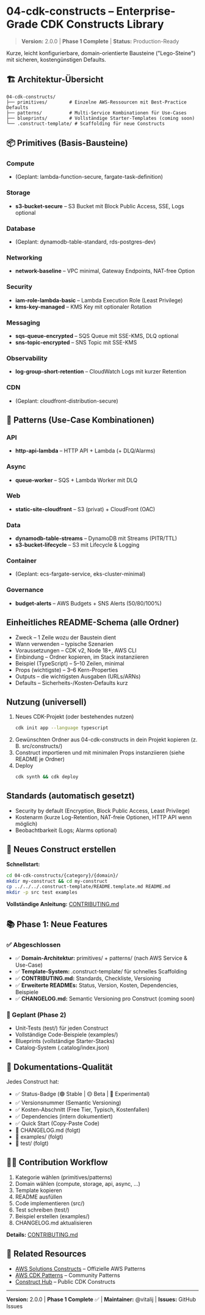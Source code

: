 # 04-cdk-constructs – Enterprise-Grade CDK Constructs Library

> **Version:** 2.0.0 | **Phase 1 Complete** | **Status:** Production-Ready

Kurze, leicht konfigurierbare, domain-orientierte Bausteine ("Lego-Steine") mit sicheren, kostengünstigen Defaults.

## 🏗️ Architektur-Übersicht

```
04-cdk-constructs/
├── primitives/        # Einzelne AWS-Ressourcen mit Best-Practice Defaults
├── patterns/          # Multi-Service Kombinationen für Use-Cases
├── blueprints/        # Vollständige Starter-Templates (coming soon)
└── .construct-template/ # Scaffolding für neue Constructs
```

## 📦 Primitives (Basis-Bausteine)

### Compute
- (Geplant: lambda-function-secure, fargate-task-definition)

### Storage
- **s3-bucket-secure** – S3 Bucket mit Block Public Access, SSE, Logs optional

### Database
- (Geplant: dynamodb-table-standard, rds-postgres-dev)

### Networking
- **network-baseline** – VPC minimal, Gateway Endpoints, NAT-free Option

### Security
- **iam-role-lambda-basic** – Lambda Execution Role (Least Privilege)
- **kms-key-managed** – KMS Key mit optionaler Rotation

### Messaging
- **sqs-queue-encrypted** – SQS Queue mit SSE-KMS, DLQ optional
- **sns-topic-encrypted** – SNS Topic mit SSE-KMS

### Observability
- **log-group-short-retention** – CloudWatch Logs mit kurzer Retention

### CDN
- (Geplant: cloudfront-distribution-secure)

## 🎯 Patterns (Use-Case Kombinationen)

### API
- **http-api-lambda** – HTTP API + Lambda (+ DLQ/Alarms)

### Async
- **queue-worker** – SQS + Lambda Worker mit DLQ

### Web
- **static-site-cloudfront** – S3 (privat) + CloudFront (OAC)

### Data
- **dynamodb-table-streams** – DynamoDB mit Streams (PITR/TTL)
- **s3-bucket-lifecycle** – S3 mit Lifecycle & Logging

### Container
- (Geplant: ecs-fargate-service, eks-cluster-minimal)

### Governance
- **budget-alerts** – AWS Budgets + SNS Alerts (50/80/100%)

## Einheitliches README-Schema (alle Ordner)
- Zweck – 1 Zeile wozu der Baustein dient
- Wann verwenden – typische Szenarien
- Voraussetzungen – CDK v2, Node 18+, AWS CLI
- Einbindung – Ordner kopieren, im Stack instanziieren
- Beispiel (TypeScript) – 5–10 Zeilen, minimal
- Props (wichtigste) – 3–6 Kern-Properties
- Outputs – die wichtigsten Ausgaben (URLs/ARNs)
- Defaults – Sicherheits-/Kosten-Defaults kurz

## Nutzung (universell)
1) Neues CDK-Projekt (oder bestehendes nutzen)
   ```bash
   cdk init app --language typescript
   ```
2) Gewünschten Ordner aus 04-cdk-constructs in dein Projekt kopieren (z. B. src/constructs/<name>)
3) Construct importieren und mit minimalen Props instanziieren (siehe README je Ordner)
4) Deploy
   ```bash
   cdk synth && cdk deploy
   ```

## Standards (automatisch gesetzt)
- Security by default (Encryption, Block Public Access, Least Privilege)
- Kostenarm (kurze Log-Retention, NAT-freie Optionen, HTTP API wenn möglich)
- Beobachtbarkeit (Logs; Alarms optional)

## 🚀 Neues Construct erstellen

**Schnellstart:**
```bash
cd 04-cdk-constructs/{category}/{domain}/
mkdir my-construct && cd my-construct
cp ../../../.construct-template/README.template.md README.md
mkdir -p src test examples
```

**Vollständige Anleitung:** [CONTRIBUTING.md](CONTRIBUTING.md)

## 📚 Phase 1: Neue Features

### ✅ Abgeschlossen
- ✅ **Domain-Architektur:** primitives/ + patterns/ (nach AWS Service & Use-Case)
- ✅ **Template-System:** .construct-template/ für schnelles Scaffolding
- ✅ **CONTRIBUTING.md:** Standards, Checkliste, Versioning
- ✅ **Erweiterte READMEs:** Status, Version, Kosten, Dependencies, Beispiele
- ✅ **CHANGELOG.md:** Semantic Versioning pro Construct (coming soon)

### 🔸 Geplant (Phase 2)
- Unit-Tests (test/) für jeden Construct
- Vollständige Code-Beispiele (examples/)
- Blueprints (vollständige Starter-Stacks)
- Catalog-System (.catalog/index.json)

## 📝 Dokumentations-Qualität

Jedes Construct hat:
- ✅ Status-Badge (🟢 Stable | 🟡 Beta | 🔴 Experimental)
- ✅ Versionsnummer (Semantic Versioning)
- ✅ Kosten-Abschnitt (Free Tier, Typisch, Kostenfallen)
- ✅ Dependencies (intern dokumentiert)
- ✅ Quick Start (Copy-Paste Code)
- 🔸 CHANGELOG.md (folgt)
- 🔸 examples/ (folgt)
- 🔸 test/ (folgt)

## 🧑‍💻 Contribution Workflow

1. Kategorie wählen (primitives/patterns)
2. Domain wählen (compute, storage, api, async, ...)
3. Template kopieren
4. README ausfüllen
5. Code implementieren (src/)
6. Test schreiben (test/)
7. Beispiel erstellen (examples/)
8. CHANGELOG.md aktualisieren

**Details:** [CONTRIBUTING.md](CONTRIBUTING.md)

## 🎯 Related Resources

- [AWS Solutions Constructs](https://docs.aws.amazon.com/solutions/latest/constructs/) – Offizielle AWS Patterns
- [AWS CDK Patterns](https://cdkpatterns.com/) – Community Patterns
- [Construct Hub](https://constructs.dev/) – Public CDK Constructs

---

**Version:** 2.0.0 | **Phase 1 Complete** ✅ | **Maintainer:** @vitalij | **Issues:** GitHub Issues
